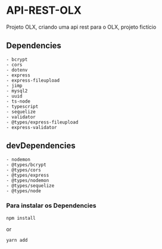 # API-REST-OLX
Projeto OLX, criando uma api rest para o OLX, projeto fictício

## Dependencies
    - bcrypt
    - cors
    - dotenv
    - express
    - express-fileupload
    - jimp
    - mysql2
    - uuid
    - ts-node
    - typescript
    - sequelize
    - validator
    - @types/express-fileupload
    - express-validator

## devDependencies
    - nodemon
    - @types/bcrypt
    - @types/cors
    - @types/express
    - @types/nodemon
    - @types/sequelize
    - @types/node

### Para instalar os Dependencies
```
npm install
```
or
```
yarn add
```